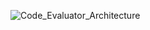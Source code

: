 ![Code_Evaluator_Architecture](https://github.com/user-attachments/assets/8874bdd2-2fad-48d1-9d45-faf1163a2ebc)
